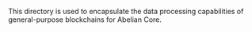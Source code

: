 This directory is used to encapsulate the data processing capabilities
of general-purpose blockchains for Abelian Core.